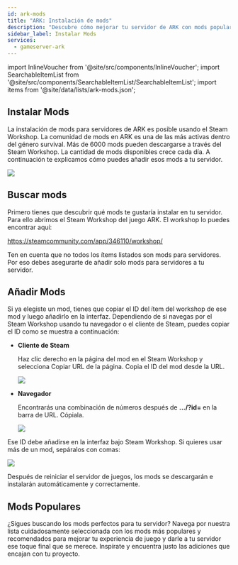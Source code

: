 ```yaml
---
id: ark-mods
title: "ARK: Instalación de mods"
description: "Descubre cómo mejorar tu servidor de ARK con mods populares del Steam Workshop y personaliza tu experiencia de juego → Aprende más ahora"
sidebar_label: Instalar Mods
services:
  - gameserver-ark
---
```


import InlineVoucher from '@site/src/components/InlineVoucher';
import SearchableItemList from '@site/src/components/SearchableItemList/SearchableItemList';
import items from '@site/data/lists/ark-mods.json';

## Instalar Mods

La instalación de mods para servidores de ARK es posible usando el Steam Workshop. La comunidad de mods en ARK es una de las más activas dentro del género survival. Más de 6000 mods pueden descargarse a través del Steam Workshop. La cantidad de mods disponibles crece cada día. A continuación te explicamos cómo puedes añadir esos mods a tu servidor.



![](https://screensaver01.zap-hosting.com/index.php/s/rPT5rKaKtbxgJnr/preview)

<InlineVoucher />

## Buscar mods

Primero tienes que descubrir qué mods te gustaría instalar en tu servidor. Para ello abrimos el Steam Workshop del juego ARK. El workshop lo puedes encontrar aquí:

https://steamcommunity.com/app/346110/workshop/



Ten en cuenta que no todos los ítems listados son mods para servidores. Por eso debes asegurarte de añadir solo mods para servidores a tu servidor.



## Añadir Mods

Si ya elegiste un mod, tienes que copiar el ID del ítem del workshop de ese mod y luego añadirlo en la interfaz. Dependiendo de si navegas por el Steam Workshop usando tu navegador o el cliente de Steam, puedes copiar el ID como se muestra a continuación:

- **Cliente de Steam**

  Haz clic derecho en la página del mod en el Steam Workshop y selecciona Copiar URL de la página. Copia el ID del mod desde la URL.

  ![](https://screensaver01.zap-hosting.com/index.php/s/tQAcSrYYBSRAZEf/preview)

  

- **Navegador**

  Encontrarás una combinación de números después de **.../?id=** en la barra de URL. Cópiala.

  ![](https://screensaver01.zap-hosting.com/index.php/s/HzZjRF7eb2maE6a/preview)



Ese ID debe añadirse en la interfaz bajo Steam Workshop. Si quieres usar más de un mod, sepáralos con comas:



![](https://screensaver01.zap-hosting.com/index.php/s/fc7piqsTJQoABeL/preview)



Después de reiniciar el servidor de juegos, los mods se descargarán e instalarán automáticamente y correctamente.


## Mods Populares

¿Sigues buscando los mods perfectos para tu servidor? Navega por nuestra lista cuidadosamente seleccionada con los mods más populares y recomendados para mejorar tu experiencia de juego y darle a tu servidor ese toque final que se merece. Inspírate y encuentra justo las adiciones que encajan con tu proyecto.

<SearchableItemList items={items} />


<InlineVoucher />